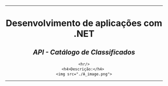 <hr/>
<div align="center">
    <h1>Desenvolvimento de aplicações com .NET</h1>
    <h2><i>API - Catálogo de Classificados</i></h2>
     
    <hr/>
    <h4>Descrição:</h4> 
    <img src="./A_image.png">
</div>    
<hr/>
